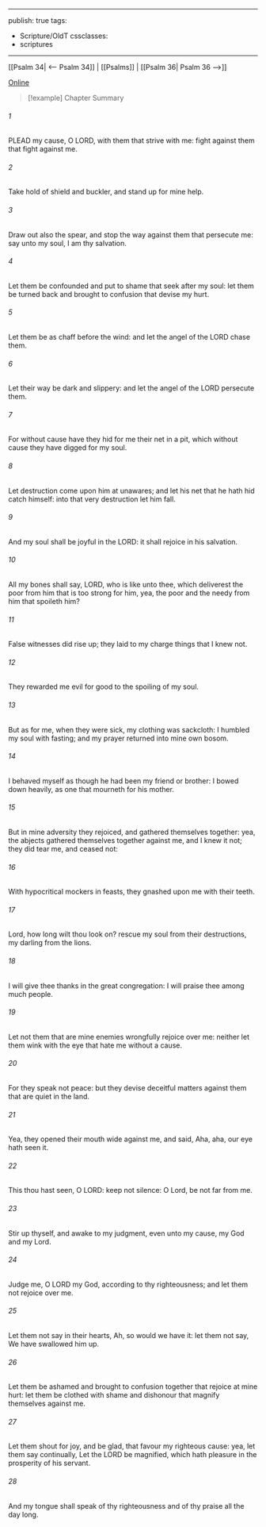 

---
publish: true
tags:
  - Scripture/OldT
cssclasses:
  - scriptures
---
[[Psalm 34| <-- Psalm 34]] | [[Psalms]] | [[Psalm 36| Psalm 36 -->]]

[Online](https://churchofjesuschrist.org/study/scriptures/ot/ps/35?lang=eng)

>[!example] Chapter Summary
>
###### 1
PLEAD my cause, O LORD, with them that strive with me: fight against them that fight against me.
###### 2
Take hold of shield and buckler, and stand up for mine help.
###### 3
Draw out also the spear, and stop the way against them that persecute me: say unto my soul, I am thy salvation.
###### 4
Let them be confounded and put to shame that seek after my soul: let them be turned back and brought to confusion that devise my hurt.
###### 5
Let them be as chaff before the wind: and let the angel of the LORD chase them.
###### 6
Let their way be dark and slippery: and let the angel of the LORD persecute them.
###### 7
For without cause have they hid for me their net in a pit, which without cause they have digged for my soul.
###### 8
Let destruction come upon him at unawares; and let his net that he hath hid catch himself: into that very destruction let him fall.
###### 9
And my soul shall be joyful in the LORD: it shall rejoice in his salvation.
###### 10
All my bones shall say, LORD, who is like unto thee, which deliverest the poor from him that is too strong for him, yea, the poor and the needy from him that spoileth him?
###### 11
False witnesses did rise up; they laid to my charge things that I knew not.
###### 12
They rewarded me evil for good to the spoiling of my soul.
###### 13
But as for me, when they were sick, my clothing was sackcloth: I humbled my soul with fasting; and my prayer returned into mine own bosom.
###### 14
I behaved myself as though he had been my friend or brother: I bowed down heavily, as one that mourneth for his mother.
###### 15
But in mine adversity they rejoiced, and gathered themselves together: yea, the abjects gathered themselves together against me, and I knew it not; they did tear me, and ceased not:
###### 16
With hypocritical mockers in feasts, they gnashed upon me with their teeth.
###### 17
Lord, how long wilt thou look on?  rescue my soul from their destructions, my darling from the lions.
###### 18
I will give thee thanks in the great congregation: I will praise thee among much people.
###### 19
Let not them that are mine enemies wrongfully rejoice over me: neither let them wink with the eye that hate me without a cause.
###### 20
For they speak not peace: but they devise deceitful matters against them that are quiet in the land.
###### 21
Yea, they opened their mouth wide against me, and said, Aha, aha, our eye hath seen it.
###### 22
This thou hast seen, O LORD: keep not silence: O Lord, be not far from me.
###### 23
Stir up thyself, and awake to my judgment, even unto my cause, my God and my Lord.
###### 24
Judge me, O LORD my God, according to thy righteousness; and let them not rejoice over me.
###### 25
Let them not say in their hearts, Ah, so would we have it: let them not say, We have swallowed him up.
###### 26
Let them be ashamed and brought to confusion together that rejoice at mine hurt: let them be clothed with shame and dishonour that magnify themselves against me.
###### 27
Let them shout for joy, and be glad, that favour my righteous cause: yea, let them say continually, Let the LORD be magnified, which hath pleasure in the prosperity of his servant.
###### 28
And my tongue shall speak of thy righteousness and of thy praise all the day long.



